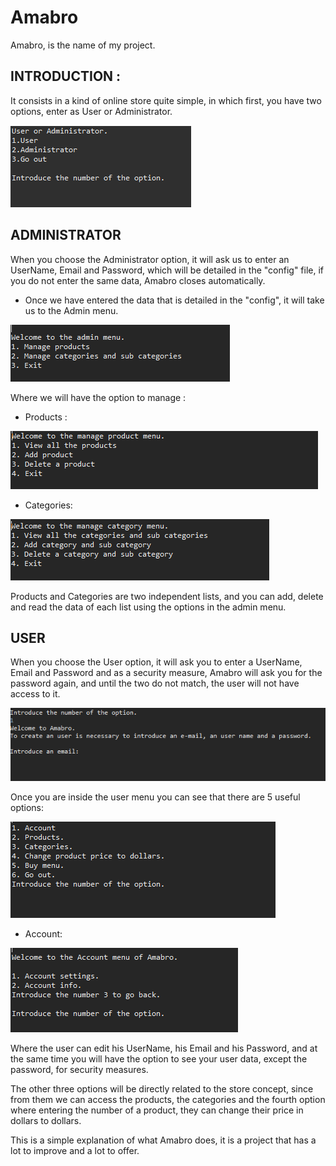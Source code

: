 # Amabro
Amabro, is the name of my project.

## INTRODUCTION : 

It consists in a kind of online store quite simple, in which first, you have two options, enter as User or Administrator.

![](Amabro%20Screenshots/Menu.PNG)

## ADMINISTRATOR

When you choose the Administrator option, it will ask us to enter an UserName, Email and Password, which will be detailed in the "config" file, if you do not enter the same data, Amabro closes automatically.





- Once we have entered the data that is detailed in the "config", it will take us to the Admin menu.


![](Amabro%20Screenshots/AdminMenu.PNG)


Where we will have the option to manage : 

- Products :

![](Amabro%20Screenshots/AdminProduct.PNG)

- Categories:

![](Amabro%20Screenshots/AdminCategories.PNG)


Products and Categories are two independent lists, and you can add, delete and read the data of each list using the options in the admin menu.


## USER

When you choose the User option, it will ask you to enter a UserName, Email and Password and as a security measure, Amabro will ask you for the password again, and until the two do not match, the user will not have access to it.

![](Amabro%20Screenshots/User1.PNG)

Once you are inside the user menu you can see that there are 5 useful options:


![](Amabro%20Screenshots/Usermenu.PNG)


- Account: 

![](Amabro%20Screenshots/UserAccount.PNG)


Where the user can edit his UserName, his Email and his Password, and at the same time you will have the option to see your user data, except the password, for security measures.




The other three options will be directly related to the store concept, since from them we can access the products, the categories and the fourth option where entering the number of a product, they can change their price in dollars to dollars.

This is a simple explanation of what Amabro does, it is a project that has a lot to improve and a lot to offer.


